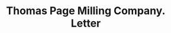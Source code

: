 ---
doi: 10.7916/D8HH7X14
date_other: '1916'
date_other_textual: '1916'
form: correspondence
genre:
- Letters (correspondence)
name:
- Thomas Page Milling Company
object_in_context_url: https://biggert.cul.columbia.edu/items/view/ave_biggert_00303
subject_hierarchical_geographic:
- North Topeka, Kansas, United States
subject_name:
- Thomas Page Milling Company
title: Thomas Page Milling Company. Letter
sort_title: Thomas Page Milling Company. Letter
call_number: ave_biggert_00303
coordinates:
- 39.07222222222222,-95.66694444444445
pid: ave_biggert_00303
identifiers: ave_biggert_00303
thumbnail: https://derivativo-3.library.columbia.edu/iiif/2/ldpd:344245/full/!256,256/0/native.jpg
permalink: "/items/ave_biggert_00303/"
layout: iiif-image-page
---